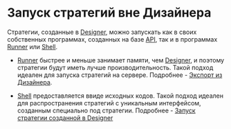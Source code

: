 # Запуск стратегий вне Дизайнера

Стратегии, созданные в [Designer](Designer.md), можно запускать как в своих собственных программах, созданных на базе [API](StockSharpAbout.md), так и в программах [Runner](Runner.md) или [Shell](Shell.md).

- [Runner](Runner.md) быстрее и меньше занимает памяти, чем [Designer](Designer.md), и поэтому стратегии будут иметь лучше производительность. Такой подход идеален для запуска стратегий на сервере. Подробнее - [Экспорт из Дизайнера](RunnerDesignerExport.md).

- [Shell](Shell.md) предоставляется ввиде исходных кодов. Такой подход идеален для распространения стратегий с уникальным интерфейсом, созданным специально под стратегии. Подробнее - [Запуск стратегии созданной в Designer](Shell_run_Designer_strategy.md)